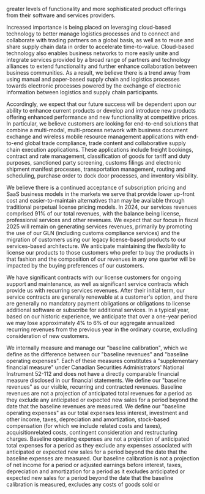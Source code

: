 greater levels of functionality and more sophisticated product offerings from their software and services providers.

Increased importance is being placed on leveraging cloud-based technology to better manage logistics processes and to connect and collaborate with trading partners on a global basis, as well as to reuse and share supply chain data in order to accelerate time-to-value. Cloud-based technology also enables business networks to more easily unite and integrate services provided by a broad range of partners and technology alliances to extend functionality and further enhance collaboration between business communities. As a result, we believe there is a trend away from using manual and paper-based supply chain and logistics processes towards electronic processes powered by the exchange of electronic information between logistics and supply chain participants.

Accordingly, we expect that our future success will be dependent upon our ability to enhance current products or develop and introduce new products offering enhanced performance and new functionality at competitive prices. In particular, we believe customers are looking for end-to-end solutions that combine a multi-modal, multi-process network with business document exchange and wireless mobile resource management applications with end-to-end global trade compliance, trade content and collaborative supply chain execution applications. These applications include freight bookings, contract and rate management, classification of goods for tariff and duty purposes, sanctioned party screening, customs filings and electronic shipment manifest processes, transportation management, routing and scheduling, purchase order to dock door processes, and inventory visibility.

We believe there is a continued acceptance of subscription pricing and SaaS business models in the markets we serve that provide lower up-front cost and easier-to-maintain alternatives than may be available through traditional perpetual license pricing models. In 2024, our services revenues comprised 91% of our total revenues, with the balance being license, professional services and other revenues. We expect that our focus in fiscal 2025 will remain on generating services revenues, primarily by promoting the use of our GLN (including customs compliance services) and the migration of customers using our legacy license-based products to our services-based architecture. We anticipate maintaining the flexibility to license our products to those customers who prefer to buy the products in that fashion and the composition of our revenues in any one quarter will be impacted by the buying preferences of our customers.

We have significant contracts with our license customers for ongoing support and maintenance, as well as significant service contracts which provide us with recurring services revenues. After their initial term, our service contracts are generally renewable at a customer's option, and there are generally no mandatory payment obligations or obligations to license additional software or subscribe for additional services. In a typical year, based on our historic experience, we anticipate that over a one-year period we may lose approximately 4% to 6% of our aggregate annualized recurring revenues from the previous year in the ordinary course, excluding consideration of new customers.

We internally measure and manage our "baseline calibration", which we define as the difference between our "baseline revenues" and "baseline operating expenses". Each of these measures constitutes a "supplementary financial measure" under Canadian Securities Administrators' National Instrument 52-112 and does not have a directly comparable financial measure disclosed in our financial statements. We define our "baseline revenues" as our visible, recurring and contracted revenues. Baseline revenues are not a projection of anticipated total revenues for a period as they exclude any anticipated or expected new sales for a period beyond the date that the baseline revenues are measured. We define our "baseline operating expenses" as our total expenses less interest, investment and other income, taxes, depreciation and amortization, stock-based compensation (for which we include related costs and taxes), acquisitionrelated costs, contingent consideration and restructuring charges. Baseline operating expenses are not a projection of anticipated total expenses for a period as they exclude any expenses associated with anticipated or expected new sales for a period beyond the date that the baseline expenses are measured. Our baseline calibration is not a projection of net income for a period or adjusted earnings before interest, taxes, depreciation and amortization for a period as it excludes anticipated or expected new sales for a period beyond the date that the baseline calibration is measured, excludes any costs of goods sold or